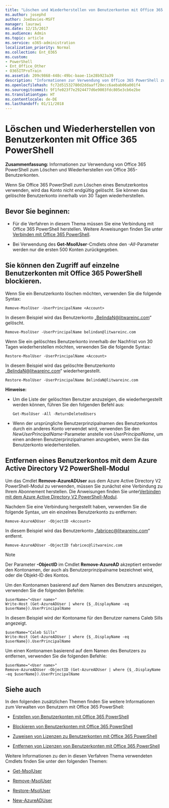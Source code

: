 ```yaml
---
title: "Löschen und Wiederherstellen von Benutzerkonten mit Office 365 PowerShell"
ms.author: josephd
author: JoeDavies-MSFT
manager: laurawi
ms.date: 12/15/2017
ms.audience: Admin
ms.topic: article
ms.service: o365-administration
localization_priority: Normal
ms.collection: Ent_O365
ms.custom:
- PowerShell
- Ent_Office_Other
- O365ITProTrain
ms.assetid: 209c9868-448c-49bc-baae-11e28b923a39
description: "Informationen zur Verwendung von Office 365 PowerShell zum Löschen und Wiederherstellen von Office 365-Benutzerkonten"
ms.openlocfilehash: fc72d51532780d2ddaaff20ecc6aebab06a001f4
ms.sourcegitcommit: 9f1fe023f7e2924477d6e9003fdc805e3cb6e2be
ms.translationtype: HT
ms.contentlocale: de-DE
ms.lasthandoff: 01/11/2018
---
```

# <a name="delete-and-restore-user-accounts-with-office-365-powershell"></a>Löschen und Wiederherstellen von Benutzerkonten mit Office 365 PowerShell

**Zusammenfassung:** Informationen zur Verwendung von Office 365 PowerShell zum Löschen und Wiederherstellen von Office 365-Benutzerkonten.
  
Wenn Sie Office 365 PowerShell zum Löschen eines Benutzerkontos verwenden, wird das Konto nicht endgültig gelöscht. Sie können das gelöschte Benutzerkonto innerhalb von 30 Tagen wiederherstellen.
  
## <a name="before-you-begin"></a>Bevor Sie beginnen:

- Für die Verfahren in diesem Thema müssen Sie eine Verbindung mit Office 365 PowerShell herstellen. Weitere Anweisungen finden Sie unter [Verbinden mit Office 365 PowerShell](connect-to-office-365-powershell.md).
    
- Bei Verwendung des **Get-MsolUser**-Cmdlets ohne den _-All_-Parameter werden nur die ersten 500 Konten zurückgegeben.
    
## <a name="use-office-365-powershell-to-block-access-to-individual-user-accounts"></a>Sie können den Zugriff auf einzelne Benutzerkonten mit Office 365 PowerShell blockieren.
<a name="ShortVersion"> </a>

Wenn Sie ein Benutzerkonto löschen möchten, verwenden Sie die folgende Syntax:
  
```
Remove-MsolUser -UserPrincipalName <Account>
```

In diesem Beispiel wird das Benutzerkonto „BelindaN@litwareinc.com“ gelöscht.
  
```
Remove-MsolUser -UserPrincipalName belindan@litwareinc.com
```

Wenn Sie ein gelöschtes Benutzerkonto innerhalb der Nachfrist von 30 Tagen wiederherstellen möchten, verwenden Sie die folgende Syntax:
  
```
Restore-MsolUser -UserPrincipalName <Account>
```

In diesem Beispiel wird das gelöschte Benutzerkonto „BelindaN@litwareinc.com“ wiederhergestellt.
  
```
Restore-MsolUser -UserPrincipalName BelindaN@litwareinc.com
```

 **Hinweise:**
  
- Um die Liste der gelöschten Benutzer anzuzeigen, die wiederhergestellt werden können, führen Sie den folgenden Befehl aus:
    
  ```
  Get-MsolUser -All -ReturnDeletedUsers
  ```

- Wenn der ursprüngliche Benutzerprinzipalnamen des Benutzerkontos durch ein anderes Konto verwendet wird, verwenden Sie den  _NewUserPrincipalName_-Parameter anstelle von  _UserPrincipalName_, um einen anderen Benutzerprinzipalnamen anzugeben, wenn Sie das Benutzerkonto wiederherstellen.
    
## <a name="use-the-azure-active-directory-v2-powershell-module-to-remove-a-user-account"></a>Entfernen eines Benutzerkontos mit dem Azure Active Directory V2 PowerShell-Modul
<a name="ShortVersion"> </a>

Um das Cmdlet **Remove-AzureADUser** aus dem Azure Active Directory V2 PowerShell-Modul zu verwenden, müssen Sie zunächst eine Verbindung zu Ihrem Abonnement herstellen. Die Anweisungen finden Sie unter[Verbinden mit dem Azure Active Directory V2 PowerShell-Modul](https://go.microsoft.com/fwlink/?linkid=842218).
  
Nachdem Sie eine Verbindung hergestellt haben, verwenden Sie die folgende Syntax, um ein einzelnes Benutzerkonto zu entfernen:
  
```
Remove-AzureADUser -ObjectID <Account>
```

In diesem Beispiel wird das Benutzerkonto „fabricec@litwareinc.com“ entfernt.
  
```
Remove-AzureADUser -ObjectID fabricec@litwareinc.com
```

> [!NOTE]
> Der Parameter **-ObjectID** im Cmdlet **Remove-AzureAD** akzeptiert entweder den Kontonamen, der auch als Benutzerprinzipalname bezeichnet wird, oder die Objekt-ID des Kontos.
  
Um den Kontonamen basierend auf dem Namen des Benutzers anzuzeigen, verwenden Sie die folgenden Befehle:
  
```
$userName="<User name>"
Write-Host (Get-AzureADUser | where {$_.DisplayName -eq $userName}).UserPrincipalName
```

In diesem Beispiel wird der Kontoname für den Benutzer namens Caleb Sills angezeigt.
  
```
$userName="Caleb Sills"
Write-Host (Get-AzureADUser | where {$_.DisplayName -eq $userName}).UserPrincipalName
```

Um einen Kontonamen basierend auf dem Namen des Benutzers zu entfernen, verwenden Sie die folgenden Befehle:
  
```
$userName="<User name>"
Remove-AzureADUser -ObjectID (Get-AzureADUser | where {$_.DisplayName -eq $userName}).UserPrincipalName
```

## <a name="see-also"></a>Siehe auch
<a name="SeeAlso"> </a>

In den folgenden zusätzlichen Themen finden Sie weitere Informationen zum Verwalten von Benutzern mit Office 365 PowerShell:
  
- [Erstellen von Benutzerkonten mit Office 365 PowerShell](create-user-accounts-with-office-365-powershell.md)
    
- [Blockieren von Benutzerkonten mit Office 365 PowerShell](block-user-accounts-with-office-365-powershell.md)
    
- [Zuweisen von Lizenzen zu Benutzerkonten mit Office 365 PowerShell](assign-licenses-to-user-accounts-with-office-365-powershell.md)
    
- [Entfernen von Lizenzen von Benutzerkonten mit Office 365 PowerShell](remove-licenses-from-user-accounts-with-office-365-powershell.md)
    
Weitere Informationen zu den in diesen Verfahren Thema verwendeten Cmdlets finden Sie unter den folgenden Themen:
  
- [Get-MsolUser](https://go.microsoft.com/fwlink/p/?LinkId=691543)
    
- [Remove-MsolUser](https://go.microsoft.com/fwlink/p/?LinkId=691636)
    
- [Restore-MsolUser](https://go.microsoft.com/fwlink/p/?LinkId=691637)
    
- [New-AzureADUser](https://docs.microsoft.com/powershell/module/azuread/new-azureaduser?view=azureadps-2.0)
    

